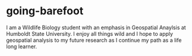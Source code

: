 # going-barefoot

I am a Wildlife Biology student with an emphasis in Geospatial Anaylsis at Humboldt State University.
I enjoy all things wild and I hope to apply geospatial analysis to my future research as I continue my 
path as a life long learner.
